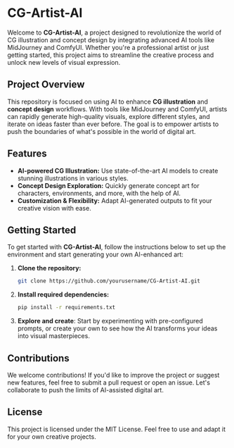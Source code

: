 # CG-Artist-AI

Welcome to **CG-Artist-AI**, a project designed to revolutionize the world of CG illustration and concept design by
integrating advanced AI tools like MidJourney and ComfyUI. Whether you're a professional artist or just getting
started, this project aims to streamline the creative process and unlock new levels of visual expression.

## Project Overview

This repository is focused on using AI to enhance **CG illustration** and **concept design** workflows. With tools like
MidJourney and ComfyUI, artists can rapidly generate high-quality visuals, explore different styles, and
iterate on ideas faster than ever before. The goal is to empower artists to push the boundaries of what's possible in
the world of digital art.

## Features

- **AI-powered CG Illustration:** Use state-of-the-art AI models to create stunning illustrations in various styles.
- **Concept Design Exploration:** Quickly generate concept art for characters, environments, and more, with the help of
  AI.
- **Customization & Flexibility:** Adapt AI-generated outputs to fit your creative vision with ease.

## Getting Started

To get started with **CG-Artist-AI**, follow the instructions below to set up the environment and start generating your
own AI-enhanced art:

1. **Clone the repository:**
    ```bash
    git clone https://github.com/yourusername/CG-Artist-AI.git
    ```
2. **Install required dependencies:**
    ```bash
    pip install -r requirements.txt
    ```
3. **Explore and create**: Start by experimenting with pre-configured prompts, or create your own to see how the AI
   transforms your ideas into visual masterpieces.

## Contributions

We welcome contributions! If you'd like to improve the project or suggest new features, feel free to submit a pull
request or open an issue. Let's collaborate to push the limits of AI-assisted digital art.

## License

This project is licensed under the MIT License. Feel free to use and adapt it for your own creative projects.